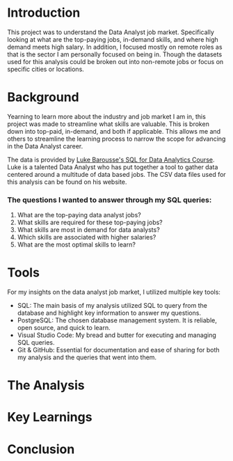 # Introduction
This project was to understand the Data Analyst job market. Specifically looking at what are the top-paying jobs, in-demand skills, and where high demand meets high salary. In addition, I focused mostly on remote roles as that is the sector I am personally focused on being in. Though the datasets used for this analysis could be broken out into non-remote jobs or focus on specific cities or locations.
# Background
Yearning to learn more about the industry and job market I am in, this project was made to streamline what skills are valuable. This is broken down into top-paid, in-demand, and both if applicable. This allows me and others to streamline the learning process to narrow the scope for advancing in the Data Analyst career.

The data is provided by [Luke Barousse's SQL for Data Analytics Course](https://www.lukebarousse.com/sql). Luke is a talented Data Analyst who has put together a tool to gather data centered around a multitude of data based jobs. The CSV data files used for this analysis can be found on his website.

### The questions I wanted to answer through my SQL queries:
1. What are the top-paying data analyst jobs?
2. What skills are required for these top-paying jobs?
3. What skills are most in demand for data analysts?
4. Which skills are associated with higher salaries?
5. What are the most optimal skills to learn?

# Tools
For my insights on the data analyst job market, I utilized multiple key tools:
- SQL: The main basis of my analysis utilized SQL to query from the database and highlight key information to answer my questions.
- PostgreSQL: The chosen database management system. It is reliable, open source, and quick to learn.
- Visual Studio Code: My bread and butter for executing and managing SQL queries.
- Git & GitHub: Essential for documentation and ease of sharing for both my analysis and the queries that went into them.
# The Analysis

# Key Learnings

# Conclusion